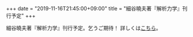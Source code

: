 +++
date = "2019-11-16T21:45:00+09:00"
title = "細谷曉夫著『解析力学』刊行予定"
+++

細谷曉夫著『解析力学』刊行予定。乞うご期待！
詳しくは[こちら](/analytical_machanics)。
